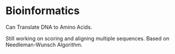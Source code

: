 Bioinformatics
==============

Can Translate DNA to Amino Acids.

Still working on scoring and aligning multiple sequences. 
Based on Needleman-Wunsch Algorithm.
